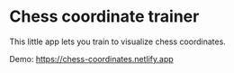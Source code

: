 # Chess coordinate trainer

This little app lets you train to visualize chess coordinates.

Demo: https://chess-coordinates.netlify.app
